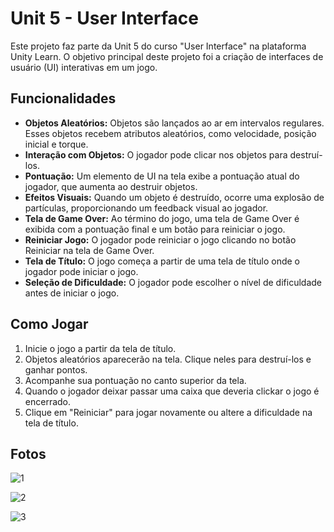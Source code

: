 # Unit 5 - User Interface

Este projeto faz parte da Unit 5 do curso "User Interface" na plataforma Unity Learn. O objetivo principal deste projeto foi a criação de interfaces de usuário (UI) interativas em um jogo.

## Funcionalidades

- **Objetos Aleatórios:** Objetos são lançados ao ar em intervalos regulares. Esses objetos recebem atributos aleatórios, como velocidade, posição inicial e torque.
- **Interação com Objetos:** O jogador pode clicar nos objetos para destruí-los.
- **Pontuação:** Um elemento de UI na tela exibe a pontuação atual do jogador, que aumenta ao destruir objetos.
- **Efeitos Visuais:** Quando um objeto é destruído, ocorre uma explosão de partículas, proporcionando um feedback visual ao jogador.
- **Tela de Game Over:** Ao término do jogo, uma tela de Game Over é exibida com a pontuação final e um botão para reiniciar o jogo.
- **Reiniciar Jogo:** O jogador pode reiniciar o jogo clicando no botão Reiniciar na tela de Game Over.
- **Tela de Título:** O jogo começa a partir de uma tela de título onde o jogador pode iniciar o jogo.
- **Seleção de Dificuldade:** O jogador pode escolher o nível de dificuldade antes de iniciar o jogo.

## Como Jogar

1. Inicie o jogo a partir da tela de título.
2. Objetos aleatórios aparecerão na tela. Clique neles para destruí-los e ganhar pontos.
3. Acompanhe sua pontuação no canto superior da tela.
4. Quando o jogador deixar passar uma caixa que deveria clickar o jogo é encerrado.
5. Clique em "Reiniciar" para jogar novamente ou altere a dificuldade na tela de título.

## Fotos

![1](https://github.com/user-attachments/assets/8fdf7a64-7942-4c12-8c6c-00adf4f7bfa7)

![2](https://github.com/user-attachments/assets/2147a3ef-6eaf-4ec1-aea6-32029352c1a4)

![3](https://github.com/user-attachments/assets/a3c8c2d0-b5c2-4af9-b0d5-56e3a50494ba)
